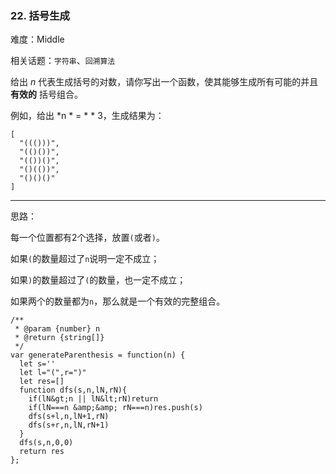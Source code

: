 ### 22. 括号生成

难度：Middle

相关话题：`字符串`、`回溯算法`

给出 *n* 代表生成括号的对数，请你写出一个函数，使其能够生成所有可能的并且 **有效的** 括号组合。



例如，给出 *n * = * * 3，生成结果为：





```
[
  "((()))",
  "(()())",
  "(())()",
  "()(())",
  "()()()"
]

```


-----

思路：

每一个位置都有2个选择，放置`(`或者`)`。

如果`(`的数量超过了`n`说明一定不成立；

如果`)`的数量超过了`(`的数量，也一定不成立；

如果两个的数量都为`n`，那么就是一个有效的完整组合。


```
/**
 * @param {number} n
 * @return {string[]}
 */
var generateParenthesis = function(n) {
  let s=''
  let l="(",r=")"
  let res=[]
  function dfs(s,n,lN,rN){
    if(lN&gt;n || lN&lt;rN)return
    if(lN===n &amp;&amp; rN===n)res.push(s)
    dfs(s+l,n,lN+1,rN)
    dfs(s+r,n,lN,rN+1)
  }
  dfs(s,n,0,0)
  return res
};



```

